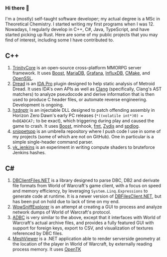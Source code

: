 ### Hi there 👋

I'm a (mostly) self-taught software developer; my actual degree is a MSc in Theoretical Chemistry. I started writing my first programs when I was 12. Nowadays, I regularly develop in C++, C#, Java, TypeScript, and have started picking up Rust. Here are some of my public projects that you may find of interest, including some I have contributed to.

## C++

1. [TrinityCore](https://github.com/TrinityCore/TrinityCore) is an open-source cross-platform MMORPG server framework. It uses [Boost](https://www.boost.org), [MariaDB](http://mariadb.org), [Grafana](https://grafana.com/), [InfluxDB](https://www.influxdata.com/), [CMake](https://cmake.org/), and [OpenSSL](https://www.openssl.org/).
3. [Dread](https://github.com/Warpten/Dread) is an [IDA Pro](https://hex-rays.com/) plugin designed to help static analysis of Metroid Dread. It uses IDA's own APIs as well as [Clang](https://clang.llvm.org/) (specifically, Clang's AST matchers) to analyze pseudocode and derive information that is then used to produce C header files, or automate reverse engineering. Development is ongoing.
4. [hzdnptr](https://github.com/Warpten/hzdnptr) is an injectable DLL designed to patch offending assembly in Horizon Zero Dawn's early PC releases (`*((volatile int*)0) = 0xDEADCA7;` to be exact), which triggering during play and caused the game to crash. It uses [Boost](https://www.boost.org), minhook, [fmt](https://github.com/fmtlib/fmt), [Zydis](https://github.com/zyantific/zydis) and [spdlog](https://github.com/gabime/spdlog).
5. [snippetspp](https://github.com/Warpten/snippetspp) is an umbrella repository where I push code I use in some of my projects (some of which are not on GitHub). One in particular is a simple single-header command parser.
6. [vk_jenkins](https://github.com/Warpten/vk_jenkins) is an experiment in writing compute shaders to bruteforce Jenkins hashes.

## C#


1. [DBClientFiles.NET](https://github.com/Warpten/DBClientFiles.NET) is a library designed to parse DBC, DB2 and derivate file formats from World of Warcraft's game client, with a focus on speed and memory efficiency, by leveraging `System.Linq.Expressions` to generate code at runtime. It is a newer version of [DBFilesClient.NET](https://github.com/Warpten/DBFilesClient.NET), but has been put on hold due to lack of time on my end.
2. [WowSniffExplorer](https://github.com/Warpten/WowSniffExplorer) is an attempt at creating a GUI to process and analyze network dumps of World of Warcraft's protocol.
3. [ADBC](https://github.com/Warpten/ADBC2) is very similar to the above, except that it interfaces with World of Warcraft's actual archive files, and provides a fully featured GUI with support for foreign keys, export to CSV, and visualization of textures referenced by DBC files.
4. [MeshViewer](https://github.com/Warpten/MeshViewer) is a .NET application able to render serverside geometry at the location of the player in World of Warcraft, by externally reading process memory. It uses [OpenTK](https://opentk.net/)
